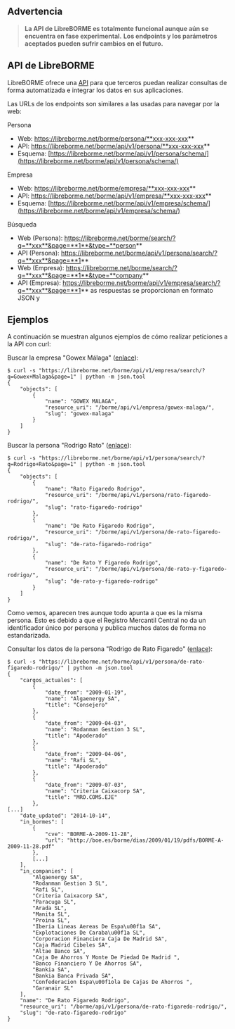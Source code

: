 Advertencia
----------

> **La API de LibreBORME es totalmente funcional aunque aún se encuentra en fase experimental.**
> **Los endpoints y los parámetros aceptados pueden sufrir cambios en el futuro.**

API de LibreBORME
-----------------

LibreBORME ofrece una [API](https://es.wikipedia.org/wiki/Interfaz_de_programaci%C3%B3n_de_aplicaciones)
para que terceros puedan realizar consultas de forma automatizada e integrar los datos en sus aplicaciones.

Las URLs de los endpoints son similares a las usadas para navegar por la web:

Persona

- Web: https://libreborme.net/borme/persona/**xxx-xxx-xxx**
- API: https://libreborme.net/borme/api/v1/persona/**xxx-xxx-xxx**
- Esquema: [https://libreborme.net/borme/api/v1/persona/schema/](https://libreborme.net/borme/api/v1/persona/schema/)

Empresa

- Web: https://libreborme.net/borme/empresa/**xxx-xxx-xxx**
- API: https://libreborme.net/borme/api/v1/empresa/**xxx-xxx-xxx**
- Esquema: [https://libreborme.net/borme/api/v1/empresa/schema/](https://libreborme.net/borme/api/v1/empresa/schema/)

Búsqueda

- Web (Persona): https://libreborme.net/borme/search/?q=**xxx**&page=**1**&type=**person**
- API (Persona): https://libreborme.net/borme/api/v1/persona/search/?q=**xxx**&page=**1**
- Web (Empresa): https://libreborme.net/borme/search/?q=**xxx**&page=**1**&type=**company**
- API (Empresa): https://libreborme.net/borme/api/v1/empresa/search/?q=**xxx**&page=**1**
as respuestas se proporcionan en formato JSON y 

Ejemplos
--------

A continuación se muestran algunos ejemplos de cómo realizar peticiones a la API con curl:

Buscar la empresa "Gowex Málaga" ([enlace](https://libreborme.net/borme/api/v1/empresa/search/?q=Gowex+Malaga&page=1)):

```
$ curl -s "https://libreborme.net/borme/api/v1/empresa/search/?q=Gowex+Malaga&page=1" | python -m json.tool
{
    "objects": [
        {
            "name": "GOWEX MALAGA",
            "resource_uri": "/borme/api/v1/empresa/gowex-malaga/",
            "slug": "gowex-malaga"
        }
    ]
}

```
Buscar la persona "Rodrigo Rato" ([enlace](https://libreborme.net/borme/api/v1/persona/search/?q=Rodrigo+Rato&page=1)):

```
$ curl -s "https://libreborme.net/borme/api/v1/persona/search/?q=Rodrigo+Rato&page=1" | python -m json.tool
{
    "objects": [
        {
            "name": "Rato Figaredo Rodrigo",
            "resource_uri": "/borme/api/v1/persona/rato-figaredo-rodrigo/",
            "slug": "rato-figaredo-rodrigo"
        },
        {
            "name": "De Rato Figaredo Rodrigo",
            "resource_uri": "/borme/api/v1/persona/de-rato-figaredo-rodrigo/",
            "slug": "de-rato-figaredo-rodrigo"
        },
        {
            "name": "De Rato Y Figaredo Rodrigo",
            "resource_uri": "/borme/api/v1/persona/de-rato-y-figaredo-rodrigo/",
            "slug": "de-rato-y-figaredo-rodrigo"
        }
    ]
}
```

Como vemos, aparecen tres aunque todo apunta a que es la misma persona. Esto es debido a que el Registro Mercantil Central no da un identificador único por persona y publica
muchos datos de forma no estandarizada. 


Consultar los datos de la persona "Rodrigo de Rato Figaredo" ([enlace](https://libreborme.net/borme/api/v1/persona/de-rato-figaredo-rodrigo/)):

```
$ curl -s "https://libreborme.net/borme/api/v1/persona/de-rato-figaredo-rodrigo/" | python -m json.tool
{
    "cargos_actuales": [
        {
            "date_from": "2009-01-19",
            "name": "Algaenergy SA",
            "title": "Consejero"
        },
        {
            "date_from": "2009-04-03",
            "name": "Rodanman Gestion 3 SL",
            "title": "Apoderado"
        },
        {
            "date_from": "2009-04-06",
            "name": "Rafi SL",
            "title": "Apoderado"
        },
        {
            "date_from": "2009-07-03",
            "name": "Criteria Caixacorp SA",
            "title": "MRO.COMS.EJE"
        },
[...]
    "date_updated": "2014-10-14",
    "in_bormes": [
        {
            "cve": "BORME-A-2009-11-28",
            "url": "http://boe.es/borme/dias/2009/01/19/pdfs/BORME-A-2009-11-28.pdf"
        },
        [...]
    ],
    "in_companies": [
        "Algaenergy SA",
        "Rodanman Gestion 3 SL",
        "Rafi SL",
        "Criteria Caixacorp SA",
        "Paracuga SL",
        "Arada SL",
        "Manita SL",
        "Proina SL",
        "Iberia Lineas Aereas De Espa\u00f1a SA",
        "Explotaciones De Caraba\u00f1a SL",
        "Corporacion Financiera Caja De Madrid SA",
        "Caja Madrid Cibeles SA",
        "Altae Banco SA",
        "Caja De Ahorros Y Monte De Piedad De Madrid ",
        "Banco Financiero Y De Ahorros SA",
        "Bankia SA",
        "Bankia Banca Privada SA",
        "Confederacion Espa\u00f1ola De Cajas De Ahorros ",
        "Garanair SL"
    ],
    "name": "De Rato Figaredo Rodrigo",
    "resource_uri": "/borme/api/v1/persona/de-rato-figaredo-rodrigo/",
    "slug": "de-rato-figaredo-rodrigo"
}
```
